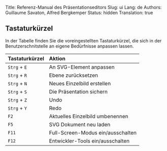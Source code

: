 Title: Referenz-Manual des Präsentationseditors
Slug: ui
Lang: de
Authors: Guillaume Savaton, Alfred Bergkemper
Status: hidden
Translation: true


Tastaturkürzel
---------------

In der Tabelle finden Sie die voreingestellten Tastaturkürzel, die sich
in der Benutzerschnitstelle an eigene Bedürfnisse anpassen lassen.


| Tastaturkürzel | Aktion                             |
|:------------- |:-----------------------------------|
| `Strg` + `E`  | An SVG-Element anpassen            |
| `Strg` + `R`  | Ebene zurücksetzen                 |
| `Strg` + `N`  | Neues Einzelbild erstellen         |
| `Strg` + `S`  | Die Präsentation sichern           |
| `Strg` + `Z`  | Undo                               |
| `Strg` + `Y`  | Redo                               |
| `F2`          | Aktuelles Einzelbild umbenennen    |
| `F5`          | SVG Dokument neu laden             |
| `F11`         | Full-Screen-Modus ein/ausschalten  |
| `F12`         | Entwickler-Tools ein/ausschalten   |
